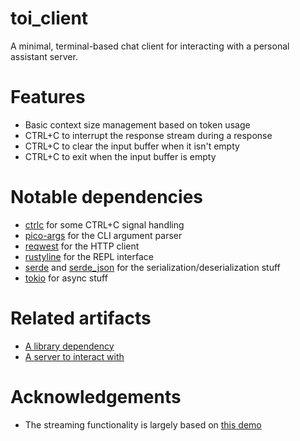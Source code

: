 # toi_client

A minimal, terminal-based chat client for interacting with a personal
assistant server.

# Features

- Basic context size management based on token usage
- CTRL+C to interrupt the response stream during a response
- CTRL+C to clear the input buffer when it isn't empty
- CTRL+C to exit when the input buffer is empty

# Notable dependencies

- [ctrlc][0] for some CTRL+C signal handling
- [pico-args][1] for the CLI argument parser
- [reqwest][2] for the HTTP client
- [rustyline][3] for the REPL interface
- [serde][4] and [serde_json][5] for the serialization/deserialization stuff
- [tokio][6] for async stuff

# Related artifacts

- [A library dependency][8]
- [A server to interact with][9]

# Acknowledgements

- The streaming functionality is largely based on [this demo][7]

[0]: https://crates.io/crates/ctrlc
[1]: https://crates.io/crates/pico-args
[2]: https://crates.io/crates/reqwest
[3]: https://crates.io/crates/rustyline
[4]: https://crates.io/crates/serde
[5]: https://crates.io/crates/serde_json
[6]: https://crates.io/crates/tokio
[7]: https://github.com/a-poor/openai-stream-rust-demo
[8]: https://github.com/theOGognf/toi/tree/main/toi
[9]: https://github.com/theOGognf/toi/tree/main/toi_server
